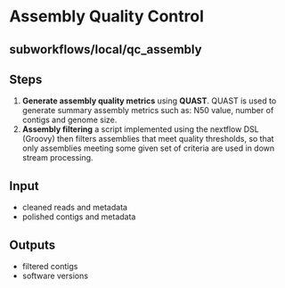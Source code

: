 # Assembly Quality Control

## subworkflows/local/qc_assembly

## Steps
1. **Generate assembly quality metrics** using **QUAST**. QUAST is used to generate summary assembly metrics such as: N50 value, number of contigs and genome size.
2. **Assembly filtering** a script implemented using the nextflow DSL (Groovy) then filters assemblies that meet quality thresholds, so that only assemblies meeting some given set of criteria are used in down stream processing.

## Input
- cleaned reads and metadata
- polished contigs and metadata

## Outputs
- filtered contigs
- software versions
